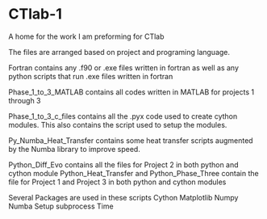 # CTlab-1
A home for the work I am preforming for CTlab

The files are arranged based on project and programing language.

Fortran contains any .f90 or .exe files written in fortran as well as any python scripts that run .exe files written in fortran

Phase_1_to_3_MATLAB contains all codes written in MATLAB for projects 1 through 3

Phase_1_to_3_c_files contains all the .pyx code used to create cython modules. This also contains the script used to setup the modules.

Py_Numba_Heat_Transfer contains some heat transfer scripts augmented by the Numba library to improve speed.

Python_Diff_Evo contains all the files for Project 2 in both python and cython module
Python_Heat_Transfer and Python_Phase_Three contain the file for Project 1 and Project 3 in both python and cython modules

Several Packages are used in these scripts
Cython
Matplotlib
Numpy
Numba
Setup
subprocess
Time
